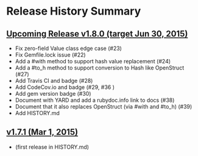 # Release History Summary

## [Upcoming Release v1.8.0 (target Jun 30, 2015)](http://github.com/tcrayford/Values/compare/v1.7.1...master)

  - Fix zero-field Value class edge case (#23)
  - Fix Gemfile.lock issue (#22)
  - Add a #with method to support hash value replacement (#24)
  - Add a #to_h method to support conversion to Hash like OpenStruct (#27)
  - Add Travis CI and badge (#28)
  - Add CodeCov.io and badge (#29, #36 )
  - Add gem version badge (#30)
  - Document with YARD and add a rubydoc.info link to docs (#38)
  - Document that it also replaces OpenStruct (via #with and #to_h) (#39) 
  - Add HISTORY.md
  
## [v1.7.1 (Mar 1, 2015)](https://github.com/tcrayford/Values/commits/v1.7.1)

  - (first release in HISTORY.md)
